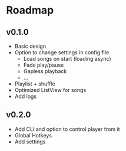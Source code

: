 # Roadmap

## v0.1.0
- Basic design
- Option to change settings in config file
    - Load songs on start (loading async)
    - Fade play/pause
    - Gapless playback
    - ...
- Playlist + shuffle
- Optimized ListView for songs
- Add logs

## v0.2.0
- Add CLI and option to control player from it
- Global Hotkeys
- Add settings
